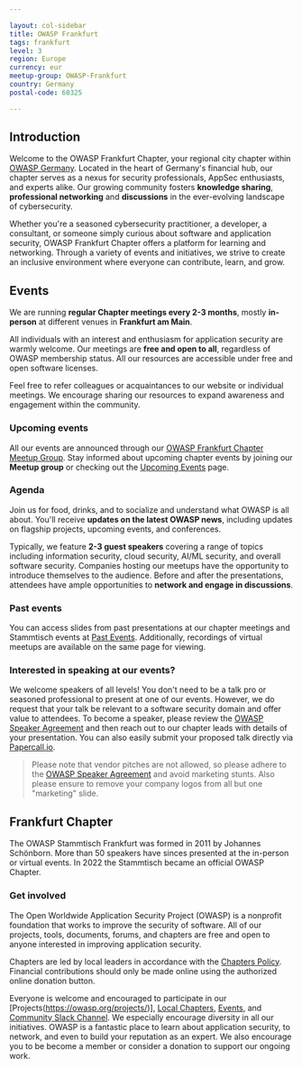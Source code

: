 ```yaml
---

layout: col-sidebar
title: OWASP Frankfurt
tags: frankfurt
level: 3
region: Europe
currency: eur
meetup-group: OWASP-Frankfurt
country: Germany
postal-code: 60325

---
```


## Introduction

Welcome to the OWASP Frankfurt Chapter, your regional city chapter within [OWASP Germany](https://owasp.org/www-chapter-germany/). Located in the heart of Germany's financial hub, our chapter serves as a nexus for security professionals, AppSec enthusiasts, and experts alike. Our growing community fosters **knowledge sharing**, **professional networking** and **discussions** in the ever-evolving landscape of cybersecurity.

Whether you're a seasoned cybersecurity practitioner, a developer, a consultant, or someone simply curious about software and application security, OWASP Frankfurt Chapter offers a platform for learning and networking. Through a variety of events and initiatives, we strive to create an inclusive environment where everyone can contribute, learn, and grow.

## Events 

We are running **regular Chapter meetings every 2-3 months**, mostly **in-person** at different venues in **Frankfurt am Main**. 

All individuals with an interest and enthusiasm for application security are warmly welcome. Our meetings are **free and open to all**, regardless of OWASP membership status. All our resources are accessible under free and open software licenses.

Feel free to refer colleagues or acquaintances to our website or individual meetings. We encourage sharing our resources to expand awareness and engagement within the community.

### Upcoming events

All our events are announced through our [OWASP Frankfurt Chapter Meetup Group](https://www.meetup.com/OWASP-Frankfurt). Stay informed about upcoming chapter events by joining our **Meetup group** or checking out the [Upcoming Events](https://owasp.org/www-chapter-frankfurt#div-nextevent) page.


### Agenda

Join us for food, drinks, and to socialize and understand what OWASP is all about. You'll receive **updates on the latest OWASP news**, including updates on flagship projects, upcoming events, and conferences. 

Typically, we feature **2-3 guest speakers** covering a range of topics including information security, cloud security, AI/ML security, and overall software security. 
Companies hosting our meetups have the opportunity to introduce themselves to the audience.
Before and after the presentations, attendees have ample opportunities to **network and engage in discussions**.

### Past events

You can access slides from past presentations at our chapter meetings and Stammtisch events at [Past Events](https://owasp.org/www-chapter-frankfurt/#div-pastevents). Additionally, recordings of virtual meetups are available on the same page for viewing.

### Interested in speaking at our events?

We welcome speakers of all levels! You don't need to be a talk pro or seasoned professional to present at one of our events. However, we do request that your talk be relevant to a software security domain and offer value to attendees. To become a speaker, please review the [OWASP Speaker Agreement](https://owasp.org/www-policy/legal/speaker-agreement) and then reach out to our chapter leads with details of your presentation. You can also easily submit your proposed talk directly via [Papercall.io](https://www.papercall.io/owasp-chapter-frankfurt).

> Please note that vendor pitches are not allowed, so please adhere to the [OWASP Speaker Agreement](https://owasp.org/www-policy/legal/speaker-agreement) and avoid marketing stunts. Also please ensure to remove your company logos from all but one "marketing" slide.

## Frankfurt Chapter

The OWASP Stammtisch Frankfurt was formed in 2011 by Johannes Schönborn. More than 50 speakers have sinces presented at the in-person or virtual events.
In 2022 the Stammtisch became an official OWASP Chapter. 


### Get involved 

The Open Worldwide Application Security Project (OWASP) is a nonprofit foundation that works to improve the security of software. All of our projects, tools, documents, forums, and chapters are free and open to anyone interested in improving application security.

Chapters are led by local leaders in accordance with the [Chapters Policy](https://owasp.org/www-policy/operational/chapters). Financial contributions should only be made online using the authorized online donation button.

Everyone is welcome and encouraged to participate in our [Projects(https://owasp.org/projects/)], [Local Chapters](https://owasp.org/chapters/), [Events](https://owasp.org/events/), and [Community Slack Channel](https://owasp.slack.com/). We especially encourage diversity in all our initiatives. OWASP is a fantastic place to learn about application security, to network, and even to build your reputation as an expert. We also encourage you to be become a member or consider a donation to support our ongoing work.


